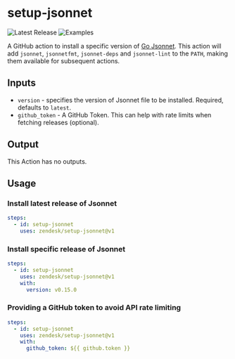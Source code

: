 # setup-jsonnet

![Latest Release](https://img.shields.io/github/v/release/zendesk/setup-jsonnet?label=Latest%20Release)
![Examples](https://github.com/zendesk/setup-jsonnet/workflows/Test/badge.svg?branch=master)

A GitHub action to install a specific version of [Go Jsonnet](https://github.com/google/go-jsonnet). This action will add `jsonnet`, `jsonnetfmt`, `jsonnet-deps` and `jsonnet-lint` to the `PATH`, making them available for subsequent actions.

## Inputs

* `version` - specifies the version of Jsonnet file to be installed. Required,  defaults to `latest`.
* `github_token` -  A GitHub Token. This can help with rate limits when fetching releases (optional).

## Output

This Action has no outputs.

## Usage

### Install latest release of Jsonnet

```yaml
steps:
  - id: setup-jsonnet
    uses: zendesk/setup-jsonnet@v1
```

### Install specific release of Jsonnet

```yaml
steps:
  - id: setup-jsonnet
    uses: zendesk/setup-jsonnet@v1
    with:
      version: v0.15.0
```

### Providing a GitHub token to avoid API rate limiting

```yaml
steps:
  - id: setup-jsonnet
    uses: zendesk/setup-jsonnet@v1
    with:
      github_token: ${{ github.token }}
```
